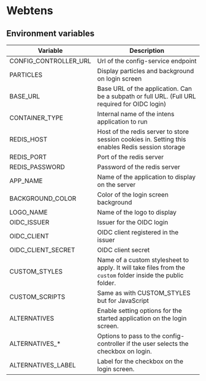 # Webtens

## Environment variables

| Variable              | Description                                                                                                 |
| --------------------- | ----------------------------------------------------------------------------------------------------------- |
| CONFIG_CONTROLLER_URL | Url of the config-service endpoint                                                                          |
| PARTICLES             | Display particles and background on login screen                                                            |
| BASE_URL              | Base URL of the application. Can be a subpath or full URL. (Full URL required for OIDC login)               |
| CONTAINER_TYPE        | Internal name of the intens application to run                                                              |
| REDIS_HOST            | Host of the redis server to store session cookies in. Setting this enables Redis session storage            |
| REDIS_PORT            | Port of the redis server                                                                                    |
| REDIS_PASSWORD        | Password of the redis server                                                                                |
| APP_NAME              | Name of the application to display on the server                                                            |
| BACKGROUND_COLOR      | Color of the login screen background                                                                        |
| LOGO_NAME             | Name of the logo to display                                                                                 |
| OIDC_ISSUER           | Issuer for the OIDC login                                                                                   |
| OIDC_CLIENT           | OIDC client registered in the issuer                                                                        |
| OIDC_CLIENT_SECRET    | OIDC client secret                                                                                          |
| CUSTOM_STYLES         | Name of a custom stylesheet to apply. It will take files from the `custom` folder inside the public folder. |
| CUSTOM_SCRIPTS        | Same as with CUSTOM_STYLES but for JavaScript                                                               |
| ALTERNATIVES          | Enable setting options for the started application on the login screen.                                     |
| ALTERNATIVES_*        | Options to pass to the config-controller if the user selects the checkbox on login.                         |
| ALTERNATIVES_LABEL    | Label for the checkbox on the login screen.                                                                 |

